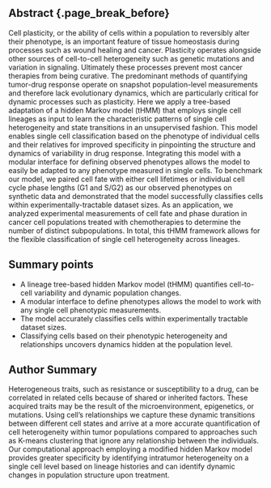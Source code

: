 ## Abstract {.page_break_before}

Cell plasticity, or the ability of cells within a population to reversibly alter their phenotype, is an important feature of tissue homeostasis during processes such as wound healing and cancer. Plasticity operates alongside other sources of cell-to-cell heterogeneity such as genetic mutations and variation in signaling. Ultimately these processes prevent most cancer therapies from being curative. The predominant methods of quantifying tumor-drug response operate on snapshot population-level measurements and therefore lack evolutionary dynamics, which are particularly critical for dynamic processes such as plasticity. Here we apply a tree-based adaptation of a hidden Markov model (tHMM) that employs single cell lineages as input to learn the characteristic patterns of single cell heterogeneity and state transitions in an unsupervised fashion. This model enables single cell classification based on the phenotype of individual cells and their relatives for improved specificity in pinpointing the structure and dynamics of variability in drug response. Integrating this model with a modular interface for defining observed phenotypes allows the model to easily be adapted to any phenotype measured in single cells. To benchmark our model, we paired cell fate with either cell lifetimes or individual cell cycle phase lengths (G1 and S/G2) as our observed phenotypes on synthetic data and demonstrated that the model successfully classifies cells within experimentally-tractable dataset sizes. As an application, we analyzed experimental measurements of cell fate and phase duration in cancer cell populations treated with chemotherapies to determine the number of distinct subpopulations. In total, this tHMM framework allows for the flexible classification of single cell heterogeneity across lineages.

## Summary points

<!-- ASM proofed. -->

- A lineage tree-based hidden Markov model (tHMM) quantifies cell-to-cell variability and dynamic population changes.
- A modular interface to define phenotypes allows the model to work with any single cell phenotypic measurements.
- The model accurately classifies cells within experimentally tractable dataset sizes.
- Classifying cells based on their phenotypic heterogeneity and relationships uncovers dynamics hidden at the population level.

## Author Summary

<!-- ASM proofed. -->

Heterogeneous traits, such as resistance or susceptibility to a drug, can be correlated in related cells because of shared or inherited factors. These acquired traits may be the result of the microenvironment, epigenetics, or mutations. Using cell’s relationships we capture these dynamic transitions between different cell states and arrive at a more accurate quantification of cell heterogeneity within tumor populations compared to approaches such as K-means clustering that ignore any relationship between the individuals. Our computational approach employing a modified hidden Markov model provides greater specificity by identifying intratumor heterogeneity on a single cell level based on lineage histories and can identify dynamic changes in population structure upon treatment.
